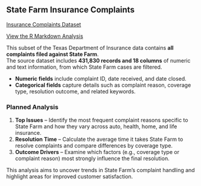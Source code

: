 ## State Farm Insurance Complaints

[Insurance Complaints Dataset](https://catalog.data.gov/dataset/insurance-complaints-all-data)

[View the R Markdown Analysis](https://nnguyen79pine.github.io/DSA_project/RMarkdown.html)

This subset of the Texas Department of Insurance data contains **all complaints filed against State Farm**.  
The source dataset includes **431,830 records and 18 columns** of numeric and text information, from which State Farm cases are filtered.

* **Numeric fields** include complaint ID, date received, and date closed.  
* **Categorical fields** capture details such as complaint reason, coverage type, resolution outcome, and related keywords.

### Planned Analysis
1. **Top Issues** – Identify the most frequent complaint reasons specific to State Farm and how they vary across auto, health, home, and life insurance.  
2. **Resolution Time** – Calculate the average time it takes State Farm to resolve complaints and compare differences by coverage type.  
3. **Outcome Drivers** – Examine which factors (e.g., coverage type or complaint reason) most strongly influence the final resolution.

This analysis aims to uncover trends in State Farm’s complaint handling and highlight areas for improved customer satisfaction.

